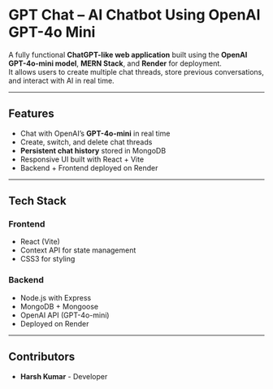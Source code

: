 # GPT Chat – AI Chatbot Using OpenAI GPT-4o Mini

A fully functional **ChatGPT-like web application** built using the **OpenAI GPT-4o-mini model**, **MERN Stack**, and **Render** for deployment.  
It allows users to create multiple chat threads, store previous conversations, and interact with AI in real time.

---

## Features

- Chat with OpenAI’s **GPT-4o-mini** in real time  
- Create, switch, and delete chat threads  
- **Persistent chat history** stored in MongoDB  
- Responsive UI built with React + Vite  
- Backend + Frontend deployed on Render

---

## Tech Stack

### Frontend
- React (Vite)
- Context API for state management
- CSS3 for styling

### Backend
- Node.js with Express
- MongoDB + Mongoose
- OpenAI API (GPT-4o-mini)
- Deployed on Render

---

## Contributors
- **Harsh Kumar** - Developer

